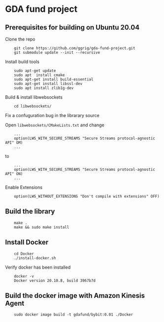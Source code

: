 # GDA fund project

## Prerequisites for building on Ubuntu 20.04

Clone the repo
```
    git clone https://github.com/ggrig/gda-fund-project.git
    git submodule update --init --recursive
```

Install build tools  

```
    sudo apt-get update
    sudo apt  install cmake
    sudo apt-get install build-essential
    sudo apt-get install libssl-dev
    sudo apt install zlib1g-dev
```

Build & install libwebsockets  

```
    cd libwebsockets/
```
Fix a confuguration bug in the librarary source  

Open `libwebsockets/CMakeLists.txt` and change  

```
    ...
    option(LWS_WITH_SECURE_STREAMS "Secure Streams protocol-agnostic API" OM)
    ...
```
to
```
    ...
    option(LWS_WITH_SECURE_STREAMS "Secure Streams protocol-agnostic API" ON)
    ...
```
Enable Extensions
```
    option(LWS_WITHOUT_EXTENSIONS "Don't compile with extensions" OFF)
```

## Build the library
```
    make .
    make && sudo make install
```
## Install Docker
```
    cd Docker
    ./install-docker.sh
```
Verify docker has been installed
```
    docker -v
    Docker version 20.10.8, build 3967b7d
```
## Build the docker image with Amazon Kinesis Agent
```
    sudo docker image build -t gdafund/bybit:0.01 ./Docker
```

